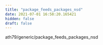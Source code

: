 ```yaml
---
title: "package_feeds_packages_nsd"
date: 2021-07-01 16:58:20.165421
hidden: false
draft: false
---
```


ath79/generic/package_feeds_packages_nsd

